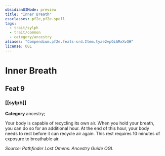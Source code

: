 ```yaml
---
obsidianUIMode: preview
title: "Inner Breath"
cssclasses: pf2e,pf2e-spell
tags:
  - trait/sylph
  - trait/common
  - category/ancestry
aliases: "Compendium.pf2e.feats-srd.Item.tyae2vpOiAMxXvQH"
license: OGL
---
```

# Inner Breath
## Feat 9
### [[sylph]]

**Category** ancestry; 




Your body is capable of recycling its own air. When you hold your breath, you can do so for an additional hour. At the end of this hour, your body needs to rest before it can recycle air again. This rest requires 10 minutes of exposure to breathable air.

*Source: Pathfinder Lost Omens: Ancestry Guide*
*OGL*